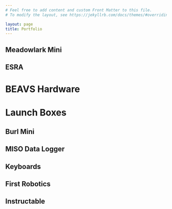 ```yaml
---
# Feel free to add content and custom Front Matter to this file.
# To modify the layout, see https://jekyllrb.com/docs/themes/#overriding-theme-defaults

layout: page
title: Portfolio
---     
```


## Meadowlark Mini

## ESRA

# BEAVS Hardware

# Launch Boxes

## Burl Mini

## MISO Data Logger

## Keyboards

## First Robotics

## Instructable

